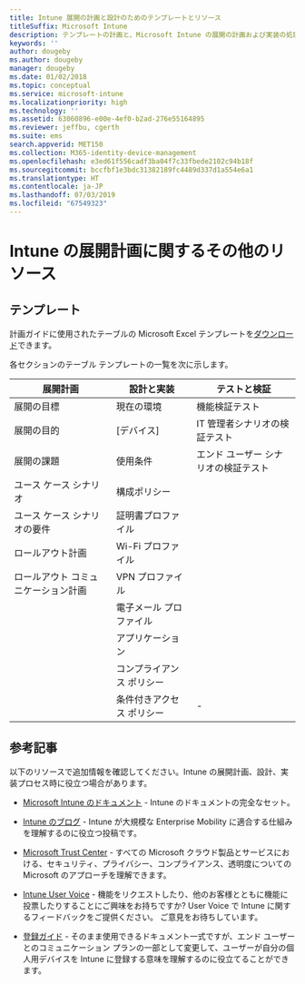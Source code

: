 ```yaml
---
title: Intune 展開の計画と設計のためのテンプレートとリソース
titleSuffix: Microsoft Intune
description: テンプレートの計画と、Microsoft Intune の展開の計画および実装の処理中に役立つと思われる Intune のその他の情報へのリンク。
keywords: ''
author: dougeby
ms.author: dougeby
manager: dougeby
ms.date: 01/02/2018
ms.topic: conceptual
ms.service: microsoft-intune
ms.localizationpriority: high
ms.technology: ''
ms.assetid: 63060896-e00e-4ef0-b2ad-276e55164895
ms.reviewer: jeffbu, cgerth
ms.suite: ems
search.appverid: MET150
ms.collection: M365-identity-device-management
ms.openlocfilehash: e3ed61f556cadf3ba04f7c33fbede2102c94b18f
ms.sourcegitcommit: bccfbf1e3bdc31382189fc4489d337d1a554e6a1
ms.translationtype: HT
ms.contentlocale: ja-JP
ms.lasthandoff: 07/03/2019
ms.locfileid: "67549323"
---
```

# <a name="additional-resources-for-planning-your-intune-deployment"></a>Intune の展開計画に関するその他のリソース

## <a name="templates"></a>テンプレート

計画ガイドに使用されたテーブルの Microsoft Excel テンプレートを[ダウンロード](https://gallery.technet.microsoft.com/Intune-deployment-planning-fae156c2?redir=0)できます。

各セクションのテーブル テンプレートの一覧を次に示します。

|展開計画  |設計と実装   |テストと検証 |
|-----|----- |------|
| 展開の目標 |現在の環境|機能検証テスト|
| 展開の目的 |[デバイス]|IT 管理者シナリオの検証テスト|
| 展開の課題 |使用条件|エンド ユーザー シナリオの検証テスト|
| ユース ケース シナリオ |構成ポリシー| |
| ユース ケース シナリオの要件 |証明書プロファイル| |
| ロールアウト計画 |Wi-Fi プロファイル| |
| ロールアウト コミュニケーション計画|VPN プロファイル| |
| |  電子メール プロファイル | |
| | アプリケーション | |
| | コンプライアンス ポリシー | |
| | 条件付きアクセス ポリシー|-|


## <a name="further-reading"></a>参考記事

以下のリソースで追加情報を確認してください。Intune の展開計画、設計、実装プロセス時に役立つ場合があります。

- [Microsoft Intune のドキュメント](/intune/) - Intune のドキュメントの完全なセット。

- [Intune のブログ](https://blogs.technet.microsoft.com/enterprisemobility/) - Intune が大規模な Enterprise Mobility に適合する仕組みを理解するのに役立つ投稿です。

- [Microsoft Trust Center](http://www.microsoft.com/TrustCenter) - すべての Microsoft クラウド製品とサービスにおける、セキュリティ、プライバシー、コンプライアンス、透明度についての Microsoft のアプローチを理解できます。

- [Intune User Voice](http://microsoftintune.uservoice.com/) - 機能をリクエストしたり、他のお客様とともに機能に投票したりすることにご興味をお持ちですか? User Voice で Intune に関するフィードバックをご提供ください。 ご意見をお待ちしています。

- [登録ガイド](https://gallery.technet.microsoft.com/Intune-End-User-Enrollment-3a0c9b0c?WT.mc_id=Blog_Intune_General_PCIT) - そのまま使用できるドキュメント一式ですが、エンド ユーザーとのコミュニケーション プランの一部として変更して、ユーザーが自分の個人用デバイスを Intune に登録する意味を理解するのに役立てることができます。

